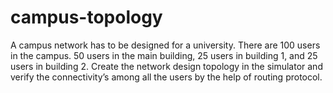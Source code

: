 # campus-topology
A campus network has to be designed for a university. There are 100 users in the campus. 50 users in the main building, 25 users in building 1, and 25 users in building 2. Create the network design topology in the simulator and verify the connectivity’s among all the users by the help of routing protocol. 

